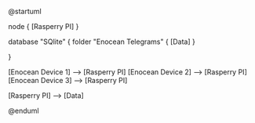 

@startuml





node {
  [Rasperry PI]
}


database "SQlite" {
  folder "Enocean Telegrams" {
    [Data]
  }

}


[Enocean Device 1] --> [Rasperry PI]
[Enocean Device 2] --> [Rasperry PI]
[Enocean Device 3] --> [Rasperry PI]


[Rasperry PI] --> [Data]

@enduml

